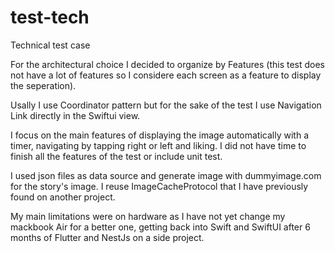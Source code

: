 # test-tech
Technical test case 

For the architectural choice I decided to organize by Features (this test does not have a lot of features so I considere each screen as a feature to display the seperation).

Usally I use Coordinator pattern but for the sake of the test I use Navigation Link directly in the Swiftui view.

 I focus on the main features of displaying the image automatically with a timer, navigating by tapping right or left and liking. I did not have time to finish all the features of the test or include unit test.
 
 I used json files as data source and generate image with dummyimage.com for the story's image. I reuse ImageCacheProtocol that I have previously found on another project.
 
 My main limitations were on hardware as I have not yet change my mackbook Air for a better one, getting back into Swift and SwiftUI after 6 months of Flutter and NestJs on a side project.
